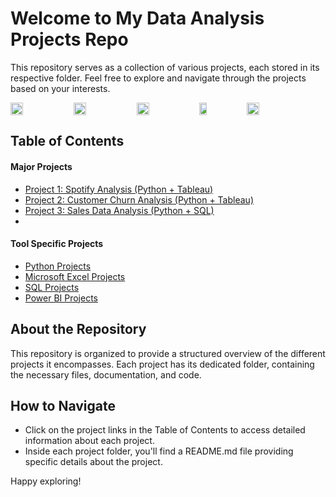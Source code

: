 # Welcome to My Data Analysis Projects Repo

This repository serves as a collection of various projects, each stored in its respective folder. Feel free to explore and navigate through the projects based on your interests.
<div style="display: flex; flex-direction: row; align-items: center;">
  
  <img src="https://github.com/bablubambal/All_logo_and_pictures/blob/main/social%20icons/python.svg" width="20%" />
  <img src="https://github.com/bablubambal/All_logo_and_pictures/blob/main/databases/mysql.svg" width="20%" />
  <img src="https://techcommunity.microsoft.com/t5/image/serverpage/image-id/375416i783713B05CAD4A92/image-size/medium?v=v2&px=400" width="20%" />
  <img src="https://github.com/gilbarbara/logos/blob/main/logos/tableau-icon.svg" width="15%" />
  <img src="https://cktechcheck.com/wp-content/uploads/2020/08/google-sheets-logo-SVG.svg" width="20%"  />
</div>



## Table of Contents

#### Major Projects
- [Project 1: Spotify Analysis (Python + Tableau)](./Spotify%20Data%20Analysis)
- [Project 2: Customer Churn Analysis (Python + Tableau)](./Customer%20Churn%20Analysis)
- [Project 3: Sales Data Analysis (Python + SQL)](./SQL/Sales%20Analysis%20(Python%20+%20Postgres))
- 
#### Tool Specific Projects
- [Python Projects](./Python)
- [Microsoft Excel Projects](./Excel)
- [SQL Projects](./SQL)
- [Power BI Projects](./Power%20BI)

## About the Repository

This repository is organized to provide a structured overview of the different projects it encompasses. Each project has its dedicated folder, containing the necessary files, documentation, and code.

## How to Navigate

- Click on the project links in the Table of Contents to access detailed information about each project.
- Inside each project folder, you'll find a README.md file providing specific details about the project.

Happy exploring!
